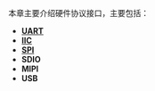 本章主要介绍硬件协议接口，主要包括：
+ **[UART](https://github.com/lowkeyway/Embedded/blob/master/Hardware/Hardware%20Interface/UART.md)**
+ **[IIC](https://github.com/lowkeyway/Embedded/blob/master/Hardware/Hardware%20Interface/IIC.md)**
+ [**SPI**](https://github.com/lowkeyway/Embedded/blob/master/Hardware/Hardware%20Interface/SPI.md)
+ **SDIO**
+ **MIPI**
+ **USB**
